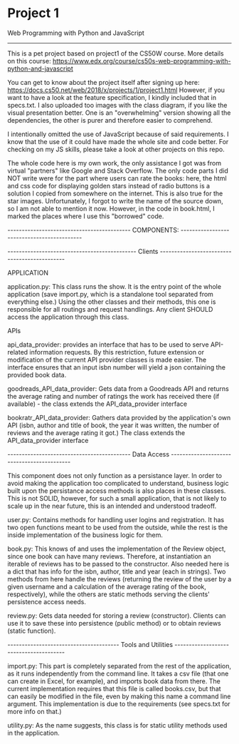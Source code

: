 # Project 1

Web Programming with Python and JavaScript

------------------------------------------

This is a pet project based on project1 of the CS50W course. More details on this course: 
https://www.edx.org/course/cs50s-web-programming-with-python-and-javascript

You can get to know about the project itself after signing up here: 
https://docs.cs50.net/web/2018/x/projects/1/project1.html
However, if you want to have a look at the feature specification, I kindly included that in specs.txt.
I also uploaded too images with the class diagram, if you like the visual presentation better. One
is an "overwhelming" version showing all the dependencies, the other is purer and therefore easier 
to comprehend.

I intentionally omitted the use of JavaScript because of said requirements. I know that the use of
it could have made the whole site and code better. For checking on my JS skills, please take a look
at other projects on this repo.

The whole code here is my own work, the only assistance I got was from virtual "partners" like 
Google and Stack Overflow. The only code parts I did NOT write were for the part where users can 
rate the books: here, the html and css code for displaying golden stars instead of radio buttons is
a solution I copied from somewhere on the internet. This is also true for the star images. 
Unfortunately, I forgot to write the name of the source down, so I am not able to mention it now. 
However, in the code in book.html, I marked the places where I use this "borrowed" code.

------------------------------------------- COMPONENTS: -------------------------------------------

--------------------------------------------- Clients ---------------------------------------------

APPLICATION 

application.py:
This class runs the show. It is the entry point of the whole application (save import.py, which is 
a standalone tool separated from everything else.) Using the other classes and their methods, this
one is responsible for all routings and request handlings. Any client SHOULD access the application
through this class.

APIs

api_data_provider: 
provides an interface that has to be used to serve API-related information requests. By this
restriction, future extension or modification of the current API provider classes is made easier.
The interface ensures that an input isbn number will yield a json containing the provided book data.

goodreads_API_data_provider:
Gets data from a Goodreads API and returns the average rating and number of ratings the work has 
received there (if available) - the class extends the API_data_provider interface

bookratr_API_data_provider:
Gathers data provided by the application's own API (isbn, author and title of book, the year it was
written, the number of reviews and the average rating it got.) The class extends the 
API_data_provider interface


------------------------------------------- Data Access -------------------------------------------

This component does not only function as a persistance layer. In order to avoid making the 
application too complicated to understand, business logic built upon the persistance access methods
is also places in these classes. This is not SOLID, however, for such a small application, that is 
not likely to scale up in the near future, this is an intended and understood tradeoff.

user.py:
Contains methods for handling user logins and registration. It has two open functions meant to be
used from the outside, while the rest is the inside implementation of the business logic for them.

book.py:
This knows of and uses the implementation of the Review object, since one book can have many 
reviews. Therefore, at instantiation an iterable of reviews has to be passed to the constructor.
Also needed here is a dict that has info for the isbn, author, title and year (each in strings).
Two methods from here handle the reviews (returning the review of the user by a given username and
a calculation of the average rating of the book, respectively), while the others are static methods
serving the clients' persistence access needs.

review.py:
Gets data needed for storing a review (constructor). Clients can use it to save these into 
persistence (public method) or to obtain reviews (static function).

--------------------------------------- Tools and Utilities ---------------------------------------

import.py:
This part is completely separated from the rest of the application, as it runs independently from
the command line. It takes a csv file (that one can create in Excel, for example), and imports book
data from there. The current implementation requires that this file is called books.csv, but that 
can easily be modified in the file, even by making this name a command line argument. This 
implementation is due to the requirements (see specs.txt for more info on that.)

utility.py:
As the name suggests, this class is for static utility methods used in the application.